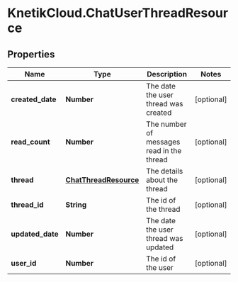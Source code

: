 # KnetikCloud.ChatUserThreadResource

## Properties
Name | Type | Description | Notes
------------ | ------------- | ------------- | -------------
**created_date** | **Number** | The date the user thread was created | [optional] 
**read_count** | **Number** | The number of messages read in the thread | [optional] 
**thread** | [**ChatThreadResource**](ChatThreadResource.md) | The details about the thread | [optional] 
**thread_id** | **String** | The id of the thread | [optional] 
**updated_date** | **Number** | The date the user thread was updated | [optional] 
**user_id** | **Number** | The id of the user | [optional] 


